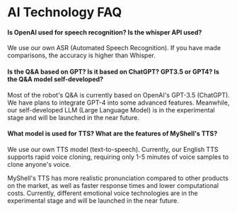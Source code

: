 # AI Technology FAQ

#### Is OpenAI used for speech recognition? Is the whisper API used?

We use our own ASR (Automated Speech Recognition). If you have made comparisons, the accuracy is higher than Whisper.

#### Is the Q&A based on GPT? Is it based on ChatGPT? GPT3.5 or GPT4? Is the Q&A model self-developed?

Most of the robot's Q&A is currently based on OpenAI's GPT-3.5 (ChatGPT). We have plans to integrate GPT-4 into some advanced features. Meanwhile, our self-developed LLM (Large Language Model) is in the experimental stage and will be launched in the near future.

#### What model is used for TTS? What are the features of MyShell's TTS?

We use our own TTS model (text-to-speech). Currently, our English TTS supports rapid voice cloning, requiring only 1-5 minutes of voice samples to clone anyone's voice.

MyShell's TTS has more realistic pronunciation compared to other products on the market, as well as faster response times and lower computational costs. Currently, different emotional voice technologies are in the experimental stage and will be launched in the near future.